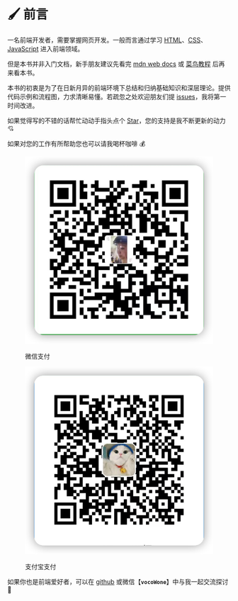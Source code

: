 # 🖌 前言

一名前端开发者，需要掌握网页开发。一般而言通过学习 [HTML](https://developer.mozilla.org/zh-CN/docs/Web/HTML)、[CSS](https://developer.mozilla.org/zh-CN/docs/Web/CSS)、[JavaScript](https://developer.mozilla.org/zh-CN/docs/Web/JavaScript) 进入前端领域。

但是本书并非入门文档，新手朋友建议先看完 [mdn web docs](https://developer.mozilla.org/zh-CN/docs/Web) 或 [菜鸟教程](https://www.runoob.com/) 后再来看本书。

本书的初衷是为了在日新月异的前端环境下总结和归纳基础知识和深层理论。提供代码示例和流程图，力求清晰易懂。若疏忽之处欢迎朋友们提 [issues](https://github.com/vocoWone/gitbook/issues)，我将第一时间改进。

如果觉得写的不错的话帮忙动动手指头点个 [Star](https://github.com/vocoWone/gitbook)，您的支持是我不断更新的动力 💘

如果对您的工作有所帮助您也可以请我喝杯咖啡 💰

<div>

<figure><img src=".gitbook/assets/wx-pay.jpg" alt=""><figcaption><p>微信支付</p></figcaption></figure>

 

<figure><img src=".gitbook/assets/ali-pay.jpg" alt=""><figcaption><p>支付宝支付</p></figcaption></figure>

</div>

如果你也是前端爱好者，可以在 [github](https://github.com/vocoWone) 或微信【**`vocoWone`**】中与我一起交流探讨 🚀
